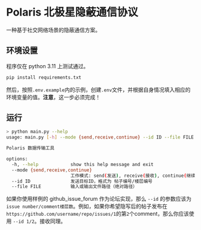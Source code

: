 # Polaris 北极星隐蔽通信协议

一种基于社交网络场景的隐蔽通信方案。

## 环境设置

程序仅在 python 3.11 上测试通过。

```bash
pip install requirements.txt
```

然后，按照`.env.example`内的示例，创建`.env`文件，并根据自身情况填入相应的环境变量的值。**注意**，这一步必须完成！

## 运行

```bash
> python main.py --help
usage: main.py [-h] --mode {send,receive,continue} --id ID --file FILE

Polaris 数据传输工具

options:
  -h, --help            show this help message and exit
  --mode {send,receive,continue}
                        工作模式: send(发送), receive(接收), continue(继续发送)
  --id ID               发送目标ID，格式为 帖子编号/楼层编号
  --file FILE           输入或输出文件路径（绝对路径）
``` 

如果你使用样例的 github_issue_forum 作为论坛实现，那么 `--id` 的参数应该为 `issue number/comment楼层数`。例如，如果你希望隐写后的帖子发布在 `https://github.com/username/repo/issues/1`的第`2`个comment，那么你应该使用 `--id 1/2`。接收同理。